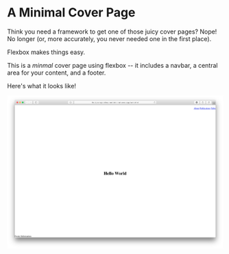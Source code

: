 A Minimal Cover Page
====================

Think you need a framework to get one of those juicy cover pages? Nope! No longer (or, more accurately, you never needed one in the first place).

Flexbox makes things easy.

This is a *minmal* cover page using flexbox -- it includes a navbar, a central area for your content, and a footer.

Here's what it looks like!

![A minimal cover page.](example.png)
